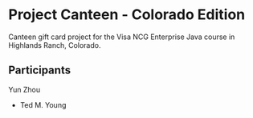 # Project Canteen - Colorado Edition

Canteen gift card project for the Visa NCG Enterprise Java course in Highlands Ranch, Colorado.

## Participants

Yun Zhou

* Ted M. Young

 
